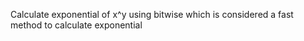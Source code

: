 Calculate exponential of x^y using bitwise which is considered a fast method to calculate exponential
